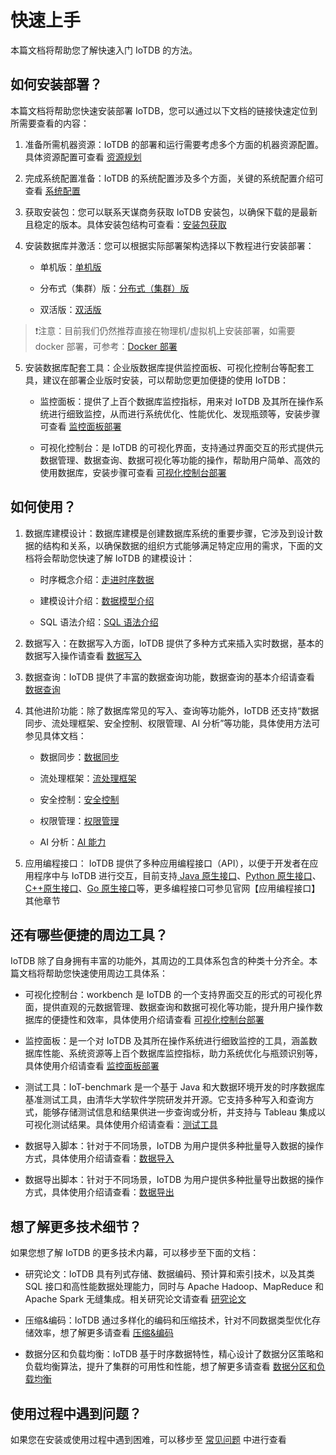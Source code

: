 <!--

    Licensed to the Apache Software Foundation (ASF) under one
    or more contributor license agreements.  See the NOTICE file
    distributed with this work for additional information
    regarding copyright ownership.  The ASF licenses this file
    to you under the Apache License, Version 2.0 (the
    "License"); you may not use this file except in compliance
    with the License.  You may obtain a copy of the License at
    
        http://www.apache.org/licenses/LICENSE-2.0
    
    Unless required by applicable law or agreed to in writing,
    software distributed under the License is distributed on an
    "AS IS" BASIS, WITHOUT WARRANTIES OR CONDITIONS OF ANY
    KIND, either express or implied.  See the License for the
    specific language governing permissions and limitations
    under the License.

-->

# 快速上手

本篇文档将帮助您了解快速入门 IoTDB 的方法。

## 如何安装部署？

本篇文档将帮助您快速安装部署 IoTDB，您可以通过以下文档的链接快速定位到所需要查看的内容：

1.  准备所需机器资源：IoTDB 的部署和运行需要考虑多个方面的机器资源配置。具体资源配置可查看 [资源规划](../Deployment-and-Maintenance/Database-Resources.md)

2. 完成系统配置准备：IoTDB 的系统配置涉及多个方面，关键的系统配置介绍可查看 [系统配置](../Deployment-and-Maintenance/Environment-Requirements.md)

3. 获取安装包：您可以联系天谋商务获取 IoTDB 安装包，以确保下载的是最新且稳定的版本。具体安装包结构可查看：[安装包获取](../Deployment-and-Maintenance/IoTDB-Package_timecho.md)

4. 安装数据库并激活：您可以根据实际部署架构选择以下教程进行安装部署：

   - 单机版：[单机版](../Deployment-and-Maintenance/Stand-Alone-Deployment_timecho.md)

   - 分布式（集群）版：[分布式（集群）版](../Deployment-and-Maintenance//Cluster-Deployment_timecho.md)

   - 双活版：[双活版](../Deployment-and-Maintenance/Dual-Active-Deployment_timecho.md)

> ❗️注意：目前我们仍然推荐直接在物理机/虚拟机上安装部署，如需要 docker 部署，可参考：[Docker 部署](../Deployment-and-Maintenance/Docker-Deployment_timecho.md)

5. 安装数据库配套工具：企业版数据库提供监控面板、可视化控制台等配套工具，建议在部署企业版时安装，可以帮助您更加便捷的使用 IoTDB：

   - 监控面板：提供了上百个数据库监控指标，用来对 IoTDB 及其所在操作系统进行细致监控，从而进行系统优化、性能优化、发现瓶颈等，安装步骤可查看 [监控面板部署](../Deployment-and-Maintenance/Monitoring-panel-deployment.md)

   - 可视化控制台：是 IoTDB 的可视化界面，支持通过界面交互的形式提供元数据管理、数据查询、数据可视化等功能的操作，帮助用户简单、高效的使用数据库，安装步骤可查看 [可视化控制台部署](../Deployment-and-Maintenance/workbench-deployment_timecho.md)

## 如何使用？

1. 数据库建模设计：数据库建模是创建数据库系统的重要步骤，它涉及到设计数据的结构和关系，以确保数据的组织方式能够满足特定应用的需求，下面的文档将会帮助您快速了解 IoTDB 的建模设计：
   
   - 时序概念介绍：[走进时序数据](../Basic-Concept/Navigating_Time_Series_Data.md)

   - 建模设计介绍：[数据模型介绍](../Basic-Concept/Data-Model-and-Terminology.md)

   - SQL 语法介绍：[SQL 语法介绍](../Basic-Concept/Operate-Metadata_timecho.md)

2. 数据写入：在数据写入方面，IoTDB 提供了多种方式来插入实时数据，基本的数据写入操作请查看 [数据写入](../Basic-Concept/Write-Delete-Data.md)

3. 数据查询：IoTDB 提供了丰富的数据查询功能，数据查询的基本介绍请查看 [数据查询](../Basic-Concept/Query-Data.md)

4. 其他进阶功能：除了数据库常见的写入、查询等功能外，IoTDB 还支持“数据同步、流处理框架、安全控制、权限管理、AI 分析”等功能，具体使用方法可参见具体文档：

   - 数据同步：[数据同步](../User-Manual/Data-Sync_timecho.md)

   - 流处理框架：[流处理框架](../User-Manual/Streaming_timecho.md)

   - 安全控制：[安全控制](../User-Manual/White-List_timecho.md)

   - 权限管理：[权限管理](../User-Manual/Authority-Management.md)

   - AI 分析：[AI 能力](../AI-capability/AINode_timecho.md)

5. 应用编程接口： IoTDB 提供了多种应用编程接口（API），以便于开发者在应用程序中与 IoTDB 进行交互，目前支持[ Java 原生接口](../API/Programming-Java-Native-API.md)、[Python 原生接口](../API/Programming-Python-Native-API.md)、[C++原生接口](../API/Programming-Cpp-Native-API.md)、[Go 原生接口](../API/Programming-Go-Native-API.md)等，更多编程接口可参见官网【应用编程接口】其他章节

## 还有哪些便捷的周边工具？

IoTDB 除了自身拥有丰富的功能外，其周边的工具体系包含的种类十分齐全。本篇文档将帮助您快速使用周边工具体系：

   - 可视化控制台：workbench 是 IoTDB 的一个支持界面交互的形式的可视化界面，提供直观的元数据管理、数据查询和数据可视化等功能，提升用户操作数据库的便捷性和效率，具体使用介绍请查看 [可视化控制台部署](../Deployment-and-Maintenance/workbench-deployment_timecho.md)

   - 监控面板：是一个对 IoTDB 及其所在操作系统进行细致监控的工具，涵盖数据库性能、系统资源等上百个数据库监控指标，助力系统优化与瓶颈识别等，具体使用介绍请查看 [监控面板部署](../Deployment-and-Maintenance/Monitoring-panel-deployment.md)

   - 测试工具：IoT-benchmark 是一个基于 Java 和大数据环境开发的时序数据库基准测试工具，由清华大学软件学院研发并开源。它支持多种写入和查询方式，能够存储测试信息和结果供进一步查询或分析，并支持与 Tableau 集成以可视化测试结果。具体使用介绍请查看：[测试工具](../Tools-System/Benchmark.md)

   - 数据导入脚本：针对于不同场景，IoTDB 为用户提供多种批量导入数据的操作方式，具体使用介绍请查看：[数据导入](../Tools-System/Data-Import-Tool.md)


   - 数据导出脚本：针对于不同场景，IoTDB 为用户提供多种批量导出数据的操作方式，具体使用介绍请查看：[数据导出](../Tools-System/Data-Export-Tool.md)


## 想了解更多技术细节？

如果您想了解 IoTDB 的更多技术内幕，可以移步至下面的文档：

   - 研究论文：IoTDB 具有列式存储、数据编码、预计算和索引技术，以及其类 SQL 接口和高性能数据处理能力，同时与 Apache Hadoop、MapReduce 和 Apache Spark 无缝集成。相关研究论文请查看 [研究论文](../Technical-Insider/Publication.md)

   - 压缩&编码：IoTDB 通过多样化的编码和压缩技术，针对不同数据类型优化存储效率，想了解更多请查看 [压缩&编码](../Technical-Insider/Encoding-and-Compression.md)

   - 数据分区和负载均衡：IoTDB 基于时序数据特性，精心设计了数据分区策略和负载均衡算法，提升了集群的可用性和性能，想了解更多请查看 [数据分区和负载均衡](../Technical-Insider/Cluster-data-partitioning.md)


## 使用过程中遇到问题？

如果您在安装或使用过程中遇到困难，可以移步至 [常见问题](../FAQ/Frequently-asked-questions.md) 中进行查看